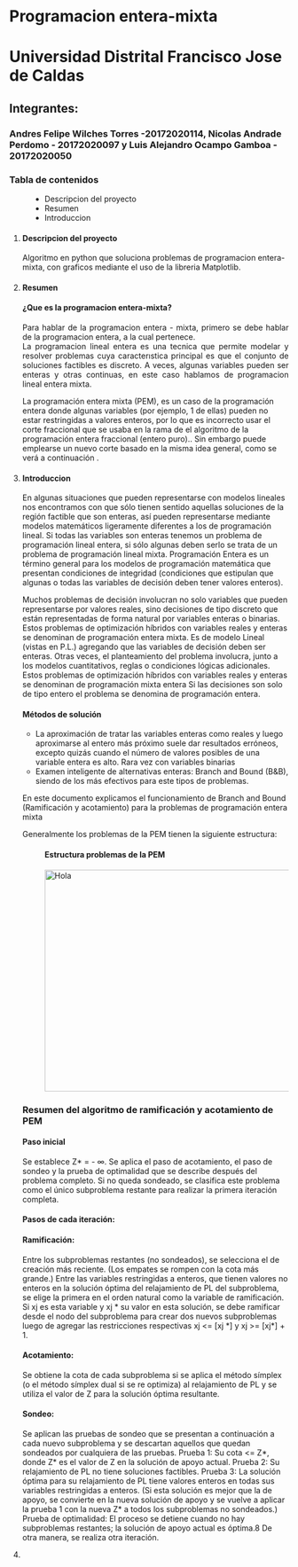 # Programacion entera-mixta
<h1>Universidad Distrital Francisco Jose de Caldas</h1>
<h2>Integrantes:</h2>
<h3>Andres Felipe Wilches Torres -20172020114, Nicolas Andrade Perdomo - 20172020097 y Luis Alejandro Ocampo Gamboa - 20172020050</h3>

  <dt>
            <h3>Tabla de contenidos</h3>
        </dt>
        <dd>
            <ul>
                <li>Descripcion del proyecto</li>
                <li>Resumen</li>
                <li>Introduccion</li>
            </ul>
        </dd>
<ol>
    <li>
      <h4>Descripcion del proyecto</h4>
      <p>Algoritmo en python que soluciona problemas de programacion entera-mixta, con graficos mediante el uso de la libreria Matplotlib.</p>
    </li>
  <li>
<h4>Resumen</h4>
    <h4>¿Que es la programacion entera-mixta?</h4>
        <p align="justify">Para hablar de la programacion entera - mixta, primero se debe hablar de la programacion entera, a la cual pertenece. <br> 
           La programacion lineal entera es una tecnica que permite modelar y resolver problemas cuya caracterıstica principal
           es que el conjunto de soluciones factibles es discreto. A veces, algunas variables pueden ser enteras y otras continuas, en
           este caso hablamos de programacion lineal entera mixta. 
        </p>
<p>La programación entera mixta (PEM), es un caso de la programación entera donde algunas variables (por ejemplo, 1 de ellas) pueden no estar restringidas a valores enteros, por lo que es incorrecto usar el corte fraccional que se usaba en la rama de el algoritmo de la programación entera fraccional (entero puro).. Sin embargo puede emplearse un nuevo corte basado en la misma idea general, como se verá a continuación .
</p>
 </li>
<li><h4>Introduccion</h4></li>
  <p>En algunas situaciones que pueden representarse con modelos lineales nos encontramos con que sólo tienen sentido aquellas soluciones de la región factible que son enteras, así pueden representarse mediante modelos matemáticos ligeramente diferentes a los de programación lineal. Si todas las variables son enteras tenemos un problema de programación lineal entera, si sólo algunas deben serlo se trata de un problema de programación lineal mixta. Programación Entera es un término general para los modelos de programación matemática que presentan condiciones de integridad (condiciones que estipulan que algunas o todas las variables de decisión deben tener valores enteros).

Muchos problemas de decisión involucran no solo variables que pueden representarse por valores reales, sino decisiones de tipo discreto que están representadas de forma natural por variables enteras o binarias.
Estos problemas de optimización híbridos con variables reales y enteras se denominan de programación entera mixta. Es de modelo Lineal (vistas en P.L.) agregando que las variables de decisión deben ser enteras. Otras veces, el planteamiento del problema involucra, junto a los modelos cuantitativos, reglas o condiciones lógicas adicionales.
Estos problemas de optimización híbridos con variables reales y enteras se denominan de programación mixta entera  Si las decisiones son solo de tipo entero el problema se denomina de programación entera. 
</p>
<h4>Métodos de solución</h4>
<ul>
        <li>La aproximación de tratar las variables enteras como reales y luego aproximarse al entero más
            próximo suele dar resultados erróneos, excepto quizás cuando el número de valores posibles de una variable entera es alto. Rara vez con variables binarias</li>
        <li>
            Examen inteligente de alternativas enteras: Branch and Bound (B&B), siendo de los más efectivos para este tipos de problemas.</li>
</ul>
  
En este documento explicamos el funcionamiento de Branch and Bound (Ramificación y acotamiento) para la problemas de programación entera mixta<br>

Generalmente los problemas de la PEM tienen la siguiente estructura:
<dd>
    <h4>Estructura problemas de la PEM<br></h4>
    <img style="width: 700px; height: 400px;" src="https://user-images.githubusercontent.com/54086394/97123732-1a5f7d00-16fb-11eb-8867-11a2784d379d.png" alt="Hola">
</dd>
<h3>Resumen del algoritmo de ramificación y acotamiento de PEM<br></h3>
<p> <h4>Paso inicial</h4> <p> Se establece Z* = - ∞. Se aplica el paso de acotamiento, el paso de sondeo y la prueba de optimalidad que se describe después del problema completo. Si no queda sondeado, se clasifica este problema como el único subproblema restante para realizar la primera iteración completa. </p>
</p> 
<h4>Pasos de cada iteración:</h4>
      <h4>Ramificación:</h4>
      <p>Entre los subproblemas restantes (no sondeados), se selecciona el de creación más reciente. (Los empates se rompen con la cota más grande.) Entre las variables restringidas a enteros, que tienen valores no enteros en la solución óptima del relajamiento de PL del subproblema, se elige la primera en el orden natural como la variable de ramificación. Si xj es esta variable y xj * su valor en esta solución, se debe ramificar desde el nodo del subproblema para crear dos nuevos subproblemas luego de agregar las restricciones respectivas xj <= [xj *] y
xj >= [xj*] + 1.
</p>
  <h4>Acotamiento:</h4>
  <p>Se obtiene la cota de cada subproblema si se aplica el método símplex (o el método símplex dual si se re optimiza) al relajamiento de PL y se utiliza el valor de Z para la solución óptima resultante.</p>
  <h4>Sondeo:</h4>
  <p> Se aplican las pruebas de sondeo que se presentan a continuación a cada nuevo subproblema y se descartan aquellos que quedan sondeados por cualquiera de las pruebas.
Prueba 1: Su cota <= Z*, donde Z* es el valor de Z en la solución de apoyo actual. Prueba 2: Su relajamiento de PL no tiene soluciones factibles.
Prueba 3: La solución óptima para su relajamiento de PL tiene valores enteros en todas sus variables restringidas a enteros. (Si esta solución es mejor que la de apoyo, se convierte en la nueva solución de apoyo y se vuelve a aplicar la prueba 1 con la nueva Z* a todos los subproblemas no sondeados.)
Prueba de optimalidad: El proceso se detiene cuando no hay subproblemas restantes; la solución de apoyo actual es óptima.8 De otra manera, se realiza otra iteración.</p>
</p>
<li>
